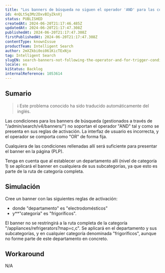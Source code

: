 ```yaml
---
title: "Los banners de búsqueda no siguen el operador 'AND' para las condiciones de activación"
id: 4nQLt5q3Mz2DxvBIyZknXj
status: PUBLISHED
createdAt: 2024-06-20T21:17:46.485Z
updatedAt: 2024-06-20T21:17:47.308Z
publishedAt: 2024-06-20T21:17:47.308Z
firstPublishedAt: 2024-06-20T21:17:47.308Z
contentType: knownIssue
productTeam: Intelligent Search
author: 2mXZkbi0oi061KicTExNjo
tag: Intelligent Search
slugEN: search-banners-not-following-the-operator-and-for-trigger-conditions
locale: es
kiStatus: Backlog
internalReference: 1053614
---
```


## Sumario

>ℹ️ Este problema conocido ha sido traducido automáticamente del inglés.


Las condiciones para los banners de búsqueda (gestionados a través de "/admin/search/v4/banners/") no soportan el operador "AND" tal y como se presenta en sus reglas de activación. La interfaz de usuario es incorrecta, y el operador se comporta como "OR" de forma fija.

Cualquiera de las condiciones rellenadas allí será suficiente para presentar el banner en la página (PLP).

Tenga en cuenta que al establecer un departamento allí (nivel de categoría 1) se aplicará el banner en cualquiera de sus subcategorías, ya que esto es parte de la ruta de categoría completa.



## Simulación


Cree un banner con las siguientes reglas de activación:

- donde "departamento" es "electrodomésticos"
- y**"categoría" es "frigoríficos".

El banner no se restringirá a la ruta completa de la categoría "/appliances/refrigerators?map=c,c". Se aplicará en el departamento y sus subcategorías, y en cualquier categoría denominada "frigoríficos", aunque no forme parte de este departamento en concreto.



## Workaround


N/A





